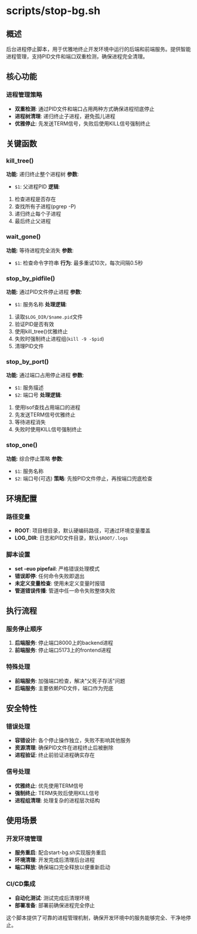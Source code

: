 # scripts/stop-bg.sh

## 概述
后台进程停止脚本，用于优雅地终止开发环境中运行的后端和前端服务。提供智能进程管理，支持PID文件和端口双重检测，确保进程完全清理。

## 核心功能

### 进程管理策略
- **双重检测**: 通过PID文件和端口占用两种方式确保进程彻底停止
- **进程树清理**: 递归终止子进程，避免孤儿进程
- **优雅停止**: 先发送TERM信号，失败后使用KILL信号强制终止

## 关键函数

### kill_tree()
**功能**: 递归终止整个进程树
**参数**: 
- `$1`: 父进程PID
**逻辑**:
1. 检查进程是否存在
2. 查找所有子进程(pgrep -P)
3. 递归终止每个子进程
4. 最后终止父进程

### wait_gone()
**功能**: 等待进程完全消失
**参数**:
- `$1`: 检查命令字符串
**行为**: 最多重试10次，每次间隔0.5秒

### stop_by_pidfile()
**功能**: 通过PID文件停止进程
**参数**:
- `$1`: 服务名称
**处理逻辑**:
1. 读取`$LOG_DIR/$name.pid`文件
2. 验证PID是否有效
3. 使用kill_tree()优雅终止
4. 失败时强制终止进程组(`kill -9 -$pid`)
5. 清理PID文件

### stop_by_port()
**功能**: 通过端口占用停止进程
**参数**:
- `$1`: 服务描述
- `$2`: 端口号
**处理逻辑**:
1. 使用lsof查找占用端口的进程
2. 先发送TERM信号优雅终止
3. 等待进程消失
4. 失败时使用KILL信号强制终止

### stop_one()
**功能**: 综合停止策略
**参数**:
- `$1`: 服务名称
- `$2`: 端口号(可选)
**策略**: 先按PID文件停止，再按端口兜底检查

## 环境配置

### 路径变量
- **ROOT**: 项目根目录，默认硬编码路径，可通过环境变量覆盖
- **LOG_DIR**: 日志和PID文件目录，默认`$ROOT/.logs`

### 脚本设置
- **set -euo pipefail**: 严格错误处理模式
- **错误即停**: 任何命令失败即退出
- **未定义变量检查**: 使用未定义变量时报错
- **管道错误传播**: 管道中任一命令失败整体失败

## 执行流程

### 服务停止顺序
1. **后端服务**: 停止端口8000上的backend进程
2. **前端服务**: 停止端口5173上的frontend进程

### 特殊处理
- **前端服务**: 加强端口检查，解决"父死子存活"问题
- **后端服务**: 主要依赖PID文件，端口作为兜底

## 安全特性

### 错误处理
- **容错设计**: 各个停止操作独立，失败不影响其他服务
- **资源清理**: 确保PID文件在进程终止后被删除
- **进程验证**: 终止前验证进程确实存在

### 信号处理
- **优雅终止**: 优先使用TERM信号
- **强制终止**: TERM失败后使用KILL信号
- **进程组清理**: 处理复杂的进程层次结构

## 使用场景

### 开发环境管理
- **服务重启**: 配合start-bg.sh实现服务重启
- **环境清理**: 开发完成后清理后台进程
- **端口释放**: 确保端口完全释放以便重新启动

### CI/CD集成
- **自动化测试**: 测试完成后清理环境
- **部署准备**: 部署前确保进程完全停止

这个脚本提供了可靠的进程管理机制，确保开发环境中的服务能够完全、干净地停止。